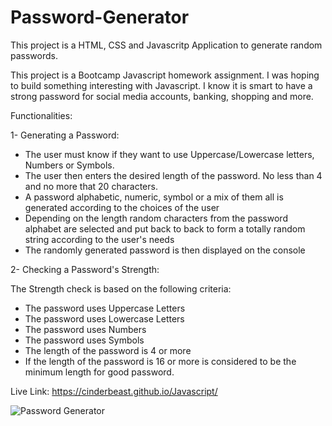 # Password-Generator
This project is a HTML, CSS and Javascritp Application to generate random passwords.

This project is a Bootcamp Javascript homework assignment.  I was hoping to build something interesting with Javascript.  I know it is smart to have a strong password for social media accounts, banking, shopping and more.  

Functionalities:

1- Generating a Password:
* The user must know if they want to use Uppercase/Lowercase letters, Numbers or Symbols.   
* The user then enters the desired length of the password.  No less than 4 and no more that 20 characters.
* A password alphabetic, numeric, symbol or a mix of them all is generated according to the choices of the user
* Depending on the length random characters from the password alphabet are selected and put back to back to form a totally random string according to the user's needs
* The randomly generated password is then displayed on the console

2- Checking a Password's Strength:

The Strength check is based on the following criteria:
* The password uses Uppercase Letters
* The password uses Lowercase Letters
* The password uses Numbers
* The password uses Symbols
* The length of the password is 4 or more
* If the length of the password is 16 or more is considered to be the minimum length for good password.

Live Link:
https://cinderbeast.github.io/Javascript/

![Password Generator](https://user-images.githubusercontent.com/105569378/177228217-95906045-cf16-44e2-948a-0f0c9585eca6.png)
